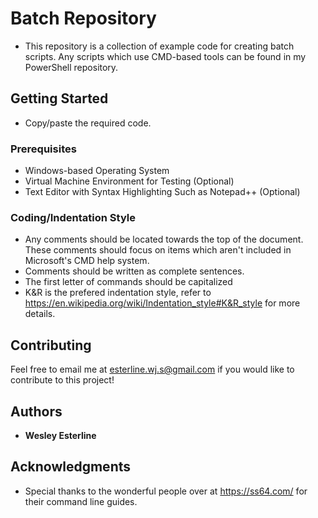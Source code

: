 # Batch Repository

* This repository is a collection of example code for creating batch scripts. Any scripts which use CMD-based tools can be found in my PowerShell repository.

## Getting Started

* Copy/paste the required code.

### Prerequisites

* Windows-based Operating System
* Virtual Machine Environment for Testing (Optional)
* Text Editor with Syntax Highlighting Such as Notepad++ (Optional)

### Coding/Indentation Style

* Any comments should be located towards the top of the document. These comments should focus on items which aren't included in Microsoft's CMD help system.
* Comments should be written as complete sentences.
* The first letter of commands should be capitalized
* K&R is the prefered indentation style, refer to https://en.wikipedia.org/wiki/Indentation_style#K&R_style for more details.

## Contributing

Feel free to email me at esterline.wj.s@gmail.com if you would like to contribute to this project!

## Authors

* **Wesley Esterline**

## Acknowledgments

* Special thanks to the wonderful people over at https://ss64.com/ for their command line guides.
